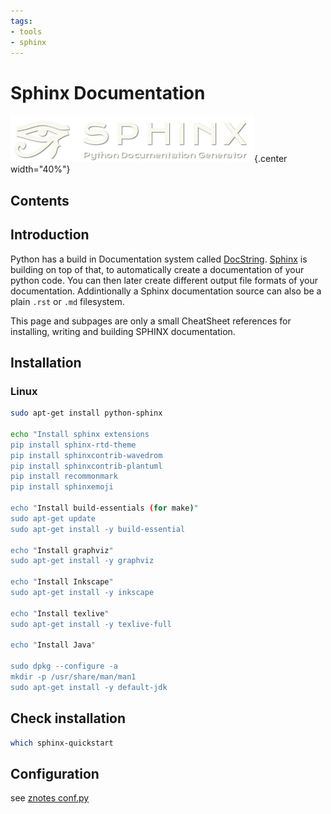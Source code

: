 ```yaml
---
tags:
- tools
- sphinx
---
```

#  Sphinx Documentation

![](img/logo.png){.center width="40%"}

## Contents

## Introduction

Python has a build in Documentation system called [DocString](http://legacy.python.org/dev/peps/pep-0257/). [Sphinx](http://sphinx-doc.org/) is building on top of that, to automatically create a documentation of your python code. You can then later create different output file formats of your documentation. Addintionally a Sphinx documentation source can also be a plain `.rst` or `.md` filesystem.

This page and subpages are only a small CheatSheet references for installing, writing and building SPHINX documentation.

## Installation

### Linux

``` bash
sudo apt-get install python-sphinx

echo "Install sphinx extensions
pip install sphinx-rtd-theme
pip install sphinxcontrib-wavedrom
pip install sphinxcontrib-plantuml
pip install recommonmark
pip install sphinxemoji

echo "Install build-essentials (for make)"
sudo apt-get update
sudo apt-get install -y build-essential

echo "Install graphviz"
sudo apt-get install -y graphviz

echo "Install Inkscape"
sudo apt-get install -y inkscape

echo "Install texlive"
sudo apt-get install -y texlive-full

echo "Install Java"

sudo dpkg --configure -a
mkdir -p /usr/share/man/man1
sudo apt-get install -y default-jdk
```

## Check installation

``` bash
which sphinx-quickstart
```

## Configuration

see [znotes conf.py]({{base_repo_file}}/docs/tools/sphinx/docs/conf.py)
